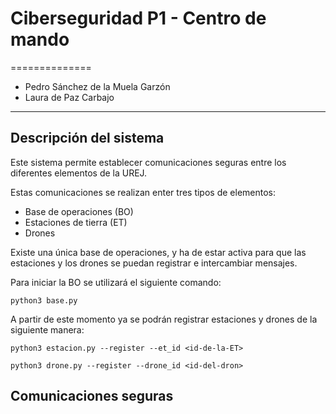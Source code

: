 # Ciberseguridad P1 - Centro de mando
==============

- Pedro Sánchez de la Muela Garzón
- Laura de Paz Carbajo

----------



## Descripción del sistema
Este sistema permite establecer comunicaciones seguras entre los diferentes elementos de la UREJ.

Estas comunicaciones se realizan enter tres tipos de elementos:

- Base de operaciones (BO)
- Estaciones de tierra (ET)
- Drones


Existe una única base de operaciones, y ha de estar activa para que las estaciones y los drones se puedan registrar e intercambiar mensajes.

Para iniciar la BO se utilizará el siguiente comando:

```
python3 base.py
```

A partir de este momento ya se podrán registrar estaciones y drones de la siguiente manera:

```
python3 estacion.py --register --et_id <id-de-la-ET>
```

```
python3 drone.py --register --drone_id <id-del-dron>
```



## Comunicaciones seguras

